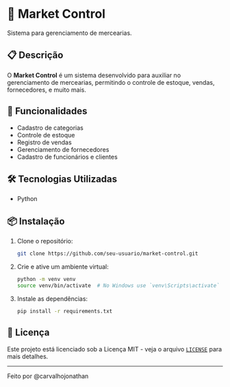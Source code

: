 # 🛒 Market Control

Sistema para gerenciamento de mercearias.

## 📋 Descrição

O **Market Control** é um sistema desenvolvido para auxiliar no gerenciamento de mercearias, permitindo o controle de estoque, vendas, fornecedores, e muito mais.

## 🚀 Funcionalidades

- Cadastro de categorias
- Controle de estoque
- Registro de vendas
- Gerenciamento de fornecedores
- Cadastro de funcionários e clientes

## 🛠 Tecnologias Utilizadas

- Python

## 📦 Instalação

1. Clone o repositório:
    ```sh
    git clone https://github.com/seu-usuario/market-control.git
    ```
2. Crie e ative um ambiente virtual:
    ```sh
    python -m venv venv
    source venv/bin/activate  # No Windows use `venv\Scripts\activate`
    ```
3. Instale as dependências:
    ```sh
    pip install -r requirements.txt
    ```

## 📝 Licença

Este projeto está licenciado sob a Licença MIT - veja o arquivo [`LICENSE`](command:_github.copilot.openRelativePath?%5B%7B%22scheme%22%3A%22file%22%2C%22authority%22%3A%22%22%2C%22path%22%3A%22%2FD%3A%2FUsers%2Fjonat%2FDocuments%2FGitHub%2Fmarket-control%2FLICENSE%22%2C%22query%22%3A%22%22%2C%22fragment%22%3A%22%22%7D%5D "d:\Users\jonat\Documents\GitHub\market-control\LICENSE") para mais detalhes.


_____________________________
Feito por @carvalhojonathan
